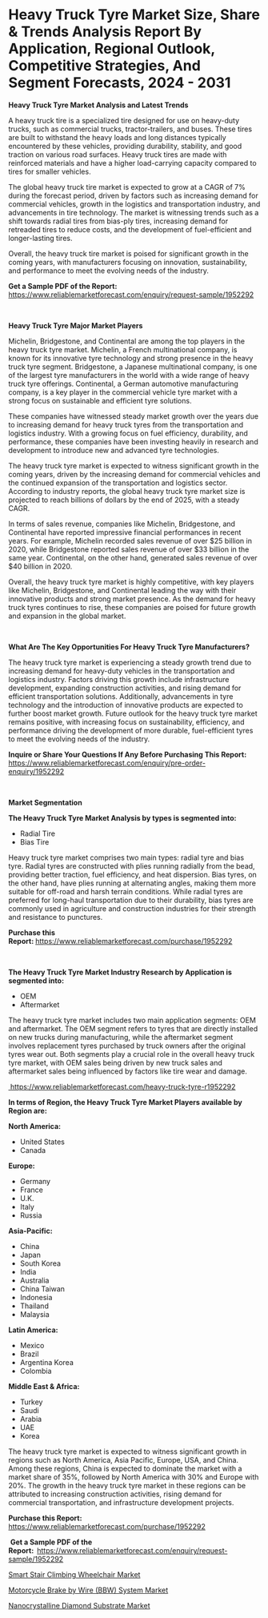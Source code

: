 <p><h1>Heavy Truck Tyre Market Size, Share & Trends Analysis Report By Application, Regional Outlook, Competitive Strategies, And Segment Forecasts, 2024 - 2031</h1></p><p><strong>Heavy Truck Tyre Market Analysis and Latest Trends</strong></p>
<p><p>A heavy truck tire is a specialized tire designed for use on heavy-duty trucks, such as commercial trucks, tractor-trailers, and buses. These tires are built to withstand the heavy loads and long distances typically encountered by these vehicles, providing durability, stability, and good traction on various road surfaces. Heavy truck tires are made with reinforced materials and have a higher load-carrying capacity compared to tires for smaller vehicles.</p><p>The global heavy truck tire market is expected to grow at a CAGR of 7% during the forecast period, driven by factors such as increasing demand for commercial vehicles, growth in the logistics and transportation industry, and advancements in tire technology. The market is witnessing trends such as a shift towards radial tires from bias-ply tires, increasing demand for retreaded tires to reduce costs, and the development of fuel-efficient and longer-lasting tires.</p><p>Overall, the heavy truck tire market is poised for significant growth in the coming years, with manufacturers focusing on innovation, sustainability, and performance to meet the evolving needs of the industry.</p></p>
<p><strong>Get a Sample PDF of the Report:&nbsp;</strong> <a href="https://www.reliablemarketforecast.com/enquiry/request-sample/1952292">https://www.reliablemarketforecast.com/enquiry/request-sample/1952292</a></p>
<p>&nbsp;</p>
<p><strong>Heavy Truck Tyre Major Market Players</strong></p>
<p><p>Michelin, Bridgestone, and Continental are among the top players in the heavy truck tyre market. Michelin, a French multinational company, is known for its innovative tyre technology and strong presence in the heavy truck tyre segment. Bridgestone, a Japanese multinational company, is one of the largest tyre manufacturers in the world with a wide range of heavy truck tyre offerings. Continental, a German automotive manufacturing company, is a key player in the commercial vehicle tyre market with a strong focus on sustainable and efficient tyre solutions.</p><p>These companies have witnessed steady market growth over the years due to increasing demand for heavy truck tyres from the transportation and logistics industry. With a growing focus on fuel efficiency, durability, and performance, these companies have been investing heavily in research and development to introduce new and advanced tyre technologies.</p><p>The heavy truck tyre market is expected to witness significant growth in the coming years, driven by the increasing demand for commercial vehicles and the continued expansion of the transportation and logistics sector. According to industry reports, the global heavy truck tyre market size is projected to reach billions of dollars by the end of 2025, with a steady CAGR.</p><p>In terms of sales revenue, companies like Michelin, Bridgestone, and Continental have reported impressive financial performances in recent years. For example, Michelin recorded sales revenue of over $25 billion in 2020, while Bridgestone reported sales revenue of over $33 billion in the same year. Continental, on the other hand, generated sales revenue of over $40 billion in 2020.</p><p>Overall, the heavy truck tyre market is highly competitive, with key players like Michelin, Bridgestone, and Continental leading the way with their innovative products and strong market presence. As the demand for heavy truck tyres continues to rise, these companies are poised for future growth and expansion in the global market.</p></p>
<p>&nbsp;</p>
<p><strong>What Are The Key Opportunities For Heavy Truck Tyre Manufacturers?</strong></p>
<p><p>The heavy truck tyre market is experiencing a steady growth trend due to increasing demand for heavy-duty vehicles in the transportation and logistics industry. Factors driving this growth include infrastructure development, expanding construction activities, and rising demand for efficient transportation solutions. Additionally, advancements in tyre technology and the introduction of innovative products are expected to further boost market growth. Future outlook for the heavy truck tyre market remains positive, with increasing focus on sustainability, efficiency, and performance driving the development of more durable, fuel-efficient tyres to meet the evolving needs of the industry.</p></p>
<p><strong>Inquire or Share Your Questions If Any Before Purchasing This Report:</strong> <a href="https://www.reliablemarketforecast.com/enquiry/pre-order-enquiry/1952292">https://www.reliablemarketforecast.com/enquiry/pre-order-enquiry/1952292</a></p>
<p>&nbsp;</p>
<p><strong>Market Segmentation</strong></p>
<p><strong>The Heavy Truck Tyre Market Analysis by types is segmented into:</strong></p>
<p><ul><li>Radial Tire</li><li>Bias Tire</li></ul></p>
<p><p>Heavy truck tyre market comprises two main types: radial tyre and bias tyre. Radial tyres are constructed with plies running radially from the bead, providing better traction, fuel efficiency, and heat dispersion. Bias tyres, on the other hand, have plies running at alternating angles, making them more suitable for off-road and harsh terrain conditions. While radial tyres are preferred for long-haul transportation due to their durability, bias tyres are commonly used in agriculture and construction industries for their strength and resistance to punctures.</p></p>
<p><strong>Purchase this Report:&nbsp;</strong><a href="https://www.reliablemarketforecast.com/purchase/1952292">https://www.reliablemarketforecast.com/purchase/1952292</a></p>
<p>&nbsp;</p>
<p><strong>The Heavy Truck Tyre Market Industry Research by Application is segmented into:</strong></p>
<p><ul><li>OEM</li><li>Aftermarket</li></ul></p>
<p><p>The heavy truck tyre market includes two main application segments: OEM and aftermarket. The OEM segment refers to tyres that are directly installed on new trucks during manufacturing, while the aftermarket segment involves replacement tyres purchased by truck owners after the original tyres wear out. Both segments play a crucial role in the overall heavy truck tyre market, with OEM sales being driven by new truck sales and aftermarket sales being influenced by factors like tire wear and damage.</p></p>
<p><a href="https://www.reliablemarketforecast.com/heavy-truck-tyre-r1952292">&nbsp;https://www.reliablemarketforecast.com/heavy-truck-tyre-r1952292</a></p>
<p><strong>In terms of Region, the Heavy Truck Tyre Market Players available by Region are:</strong></p>
<p>
    <p> <strong> North America: </strong>
        <ul>
            <li>United States</li>
            <li>Canada</li>
        </ul>
        </p> 
    <p> <strong> Europe: </strong>
        <ul>
            <li>Germany</li>
            <li>France</li>
            <li>U.K.</li>
            <li>Italy</li>
            <li>Russia</li>
        </ul>
        </p> 
    <p> <strong> Asia-Pacific: </strong>
        <ul>
            <li>China</li>
            <li>Japan</li>
            <li>South Korea</li>
            <li>India</li>
            <li>Australia</li>
            <li>China Taiwan</li>
            <li>Indonesia</li>
            <li>Thailand</li>
            <li>Malaysia</li>
        </ul>
        </p> 
    <p> <strong> Latin America: </strong>
        <ul>
            <li>Mexico</li>
            <li>Brazil</li>
            <li>Argentina Korea</li>
            <li>Colombia</li>
        </ul>
        </p> 
    <p> <strong> Middle East & Africa: </strong>
        <ul>
            <li>Turkey</li>
            <li>Saudi</li>
            <li>Arabia</li>
            <li>UAE</li>
            <li>Korea</li>
        </ul>
    </p>
    </p>
<p><p>The heavy truck tyre market is expected to witness significant growth in regions such as North America, Asia Pacific, Europe, USA, and China. Among these regions, China is expected to dominate the market with a market share of 35%, followed by North America with 30% and Europe with 20%. The growth in the heavy truck tyre market in these regions can be attributed to increasing construction activities, rising demand for commercial transportation, and infrastructure development projects.</p></p>
<p><strong>Purchase this Report: </strong><a href="https://www.reliablemarketforecast.com/purchase/1952292">https://www.reliablemarketforecast.com/purchase/1952292</a></p>
<p>&nbsp;<strong>Get a Sample PDF of the Report:&nbsp;&nbsp;</strong><a href="https://www.reliablemarketforecast.com/enquiry/request-sample/1952292">https://www.reliablemarketforecast.com/enquiry/request-sample/1952292</a></p>
<p><strong></strong></p>
<p><p><a href="https://medium.com/@broderickleannon/insights-into-smart-stair-climbing-wheelchair-market-share-and-competitive-landscape-for-period-80507bd3dfd0">Smart Stair Climbing Wheelchair Market</a></p><p><a href="https://github.com/nicolacornish8787/Market-Research-Report-List-1/blob/main/motorcycle-brake-by-wire-bbw-system-market.md">Motorcycle Brake by Wire (BBW) System Market</a></p><p><a href="https://medium.com/@shanypaucek/nanocrystalline-diamond-substrate-market-growth-outlook-from-2024-to-2031-and-it-is-projecting-at-764ee6629de9">Nanocrystalline Diamond Substrate Market</a></p></p>